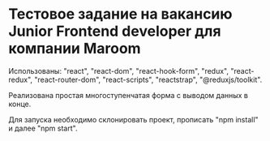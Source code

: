 # Тестовое задание на вакансию Junior Frontend developer для компании Maroom

Использованы: 
  "react",
  "react-dom",
  "react-hook-form",
  "redux",
  "react-redux",
  "react-router-dom",
  "react-scripts",
  "reactstrap",
  "@reduxjs/toolkit".
  
Реализована простая многоступенчатая форма с выводом данных в конце.

Для запуска необходимо склонировать проект, прописать "npm install" и далее "npm start".
